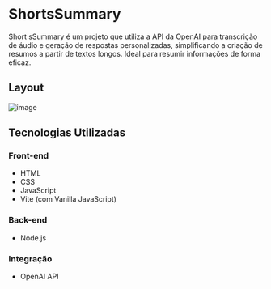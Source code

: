 # ShortsSummary
Short sSummary é um projeto que utiliza a API da OpenAI para transcrição de áudio e geração de respostas personalizadas, simplificando a criação de resumos a partir de textos longos. Ideal para resumir informações de forma eficaz.

## Layout
![image](https://github.com/LucasCosta-Code23/ShortsSummary/assets/65690816/6388a9c1-dba9-42d1-86e4-3064055772cf)

## Tecnologias Utilizadas

### Front-end
- HTML
- CSS
- JavaScript
- Vite (com Vanilla JavaScript)

### Back-end
- Node.js

### Integração
- OpenAI API
